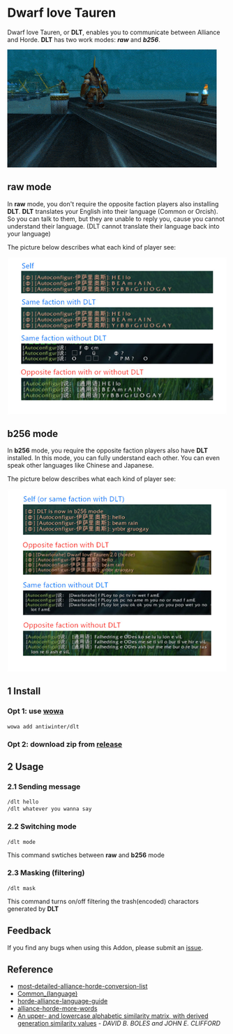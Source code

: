 # Dwarf love Tauren

Dwarf love Tauren, or **DLT**, enables you to communicate between Alliance and Horde. **DLT** has two work modes: _**raw**_ and _**b256**_.

![](https://raw.githubusercontent.com/antiwinter/scrap/master/dlt/scenario.gif)


## **raw** mode

In **raw** mode, you don't require the opposite faction players also installing **DLT**. **DLT** translates your English into their language (Common or Orcish). So you can talk to them, but they are unable to reply you, cause you cannot understand their language. (DLT cannot translate their language back into your language)

The picture below describes what each kind of player see:

![](https://github.com/antiwinter/scrap/raw/master/dlt/raw_en.jpg)

## **b256** mode

In **b256** mode, you require the opposite faction players also have **DLT** installed. In this mode, you can fully understand each other. You can even speak other languages like Chinese and Japanese.

The picture below describes what each kind of player see:

![](https://github.com/antiwinter/scrap/raw/master/dlt/b256_en.jpg)

## 1 Install

### Opt 1: use [wowa](https://github.com/antiwinter/wowa)

```
wowa add antiwinter/dlt
```

### Opt 2: download zip from [release](https://github.com/antiwinter/dlt/releases)

## 2 Usage

### 2.1 Sending message

```
/dlt hello
/dlt whatever you wanna say
```

### 2.2 Switching mode

```
/dlt mode
```

This command swtiches between **raw** and **b256** mode

### 2.3 Masking (filtering)

```
/dlt mask
```

This command turns on/off filtering the trash(encoded) charactors generated by **DLT**

## Feedback

If you find any bugs when using this Addon, please submit an [issue](https://github.com/antiwinter/dlt/issues).


## Reference

* [most-detailed-alliance-horde-conversion-list](https://www.ownedcore.com/forums/world-of-warcraft/world-of-warcraft-exploits/498256-most-detailed-alliance-horde-conversion-list.html)
* [Common_(language)](https://wow.gamepedia.com/Common_(language)#In-game_parser)
* [horde-alliance-language-guide](https://www.ownedcore.com/forums/world-of-warcraft/world-of-warcraft-guides/86829-horde-alliance-language-guide.html)
* [alliance-horde-more-words](https://www.ownedcore.com/forums/world-of-warcraft/world-of-warcraft-guides/304277-alliance-horde-more-words.html)
* [An upper- and lowercase alphabetic similarity
matrix, with derived generation similarity values](https://link.springer.com/content/pdf/10.3758/BF03210580.pdf) - _DAVID B. BOLES and JOHN E. CLIFFORD_